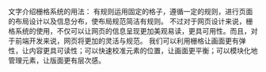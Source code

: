 文字介绍栅格系统的用法：
有规则运用固定的格子，遵循一定的规则，进行页面的布局设计以及信息分布，使布局规范简洁有规则。
不过对于网页设计来说，栅格系统的使用，不仅可以让网页的信息呈现更加美观易读，更具可用性。而且，对于前端开发来说，网页将更加的灵活与规范。
我们可以利用栅格让画面更有弹性，让内容更具可读性；可以快速校准元素的位置，让画面更平衡；可以模块化地管理元素，让版面更有层次感。
